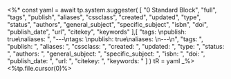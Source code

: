 <%*
	const yaml = await tp.system.suggester(
		[
			"0 Standard Block",
		    "full",
			"tags",
			"publish",
			"aliases",
			"cssclass",
			"created",
			"updated",
			"type",
			"status",
			"authors",
			"general_subject",
			"specific_subject",
			"isbn",
			"doi",
			"publish_date",
			"url",
			"citekey",
			"keywords"
		],[
			"tags: \npublish: true\naliases: ",
			"---\ntags: \npublish: true\naliases: \n---\n",
			"tags: ",
			"publish: ",
			"aliases: ",
			"cssclass: ",
			"created: ",
			"updated: ",
			"type: ",
			"status: ",
			"authors: ",
			"general_subject: ",
			"specific_subject: ",
			"isbn: ",
			"doi: ",
			"publish_date: ",
			"url: ",
			"citekey: ",
			"keywords: "
		]
	)
	tR = yaml
_%>
<%tp.file.cursor(0)%>